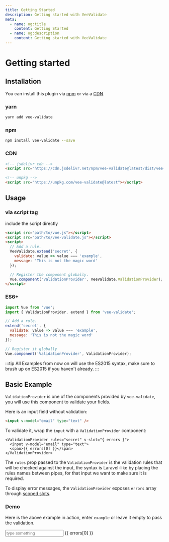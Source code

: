```yaml
---
title: Getting Started
description: Getting started with VeeValidate
meta:
  - name: og:title
    content: Getting Started
  - name: og:description
    content: Getting started with VeeValidate
---
```


# Getting started

## Installation

You can install this plugin via [npm](#npm) or via a [CDN](#cdn).

### yarn

```bash
yarn add vee-validate
```

### npm

```bash
npm install vee-validate --save
```

### CDN

```html
<!-- jsdelivr cdn -->
<script src="https://cdn.jsdelivr.net/npm/vee-validate@latest/dist/vee-validate.js"></script>

<!-- unpkg -->
<script src="https://unpkg.com/vee-validate@latest"></script>
```

## Usage

### via script tag

include the script directly

```html
<script src="path/to/vue.js"></script>
<script src="path/to/vee-validate.js"></script>
<script>
  // Add a rule.
  VeeValidate.extend('secret', {
    validate: value => value === 'example',
    message: 'This is not the magic word'
  });

  // Register the component globally.
  Vue.component('ValidationProvider', VeeValidate.ValidationProvider);
</script>
```

### ES6+

```js
import Vue from 'vue';
import { ValidationProvider, extend } from 'vee-validate';

// Add a rule.
extend('secret', {
  validate: value => value === 'example',
  message: 'This is not the magic word'
});

// Register it globally
Vue.component('ValidationProvider', ValidationProvider);
```

:::tip
All Examples from now on will use the ES2015 syntax, make sure to brush up on ES2015 if you haven't already.
:::

## Basic Example

`ValidationProvider` is one of the components provided by `vee-validate`, you will use this component to validate your fields.

Here is an input field without validation:

```html
<input v-model="email" type="text" />
```

To validate it, wrap the `input` with a `ValidationProvider` component:

```vue{1,4}
<ValidationProvider rules="secret" v-slot="{ errors }">
  <input v-model="email" type="text">
  <span>{{ errors[0] }}</span>
</ValidationProvider>
```

The `rules` prop passed to the `ValidationProvider` is the validation rules that will be checked against the input, the syntax is Laravel-like by placing the rules names between pipes, for that input we want to make sure it is required.

To display error messages, the `ValidationProvider` exposes `errors` array through [scoped slots](https://vuejs.org/v2/guide/components-slots.html#Scoped-Slots).

### Demo

Here is the above example in action, enter `example` or leave it empty to pass the validation.

<ValidationProvider rules="secret" v-slot="{ errors }">
  <input v-model="value" type="text" placeholder="type something">
  <span>{{ errors[0] }}</span>
</ValidationProvider>

<script>
export default {
 data: () => ({
    value: ''
  }),
  mounted () {
    this.extendRule('secret', {
      validate: value => value === 'example',
      message: 'This is not the magic word'
    });
  }
};
</script>
